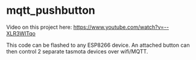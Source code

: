 # mqtt_pushbutton

Video on this project here: https://www.youtube.com/watch?v=--XLR3WlTqo

This code can be flashed to any ESP8266 device. An attached button can then control 2 separate tasmota devices over wifi/MQTT.
